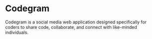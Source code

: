 # Codegram
Codegram is a social media web application designed specifically for coders to share code, collaborate, and connect with like-minded individuals.
